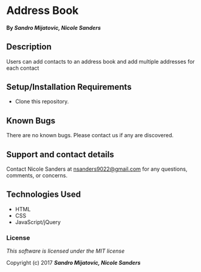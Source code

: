 # Address Book

#### By _**Sandro Mijatovic, Nicole Sanders**_

## Description

Users can add contacts to an address book and add multiple addresses for each contact

## Setup/Installation Requirements

* Clone this repository. 

## Known Bugs

There are no known bugs. Please contact us if any are discovered.

## Support and contact details

Contact Nicole Sanders at nsanders9022@gmail.com for any questions, comments, or concerns.

## Technologies Used

* HTML
* CSS
* JavaScript/jQuery

### License

*This software is licensed under the MIT license*

Copyright (c) 2017 **_Sandro Mijatovic, Nicole Sanders_**
